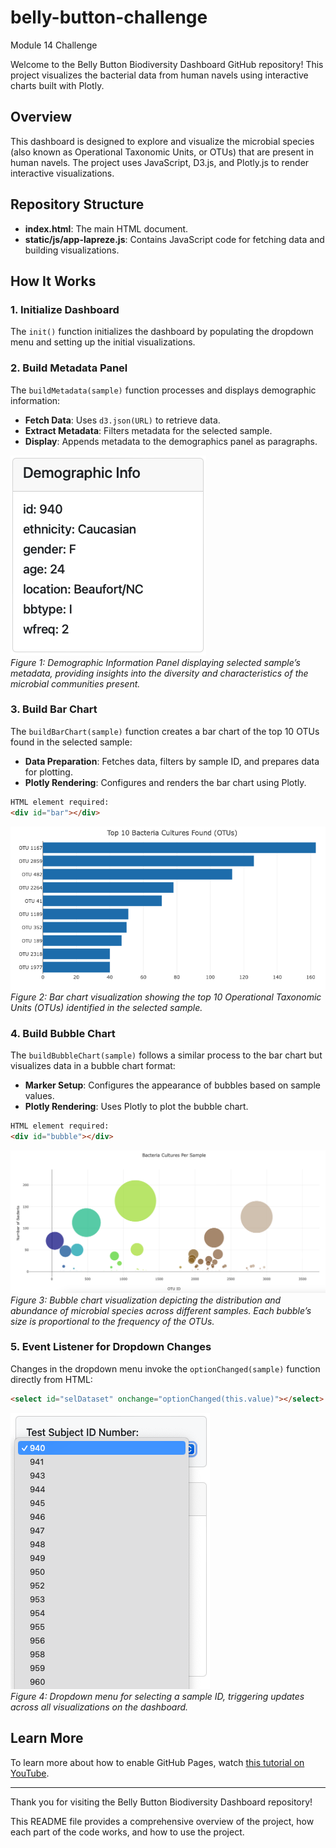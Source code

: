 # belly-button-challenge
Module 14 Challenge

Welcome to the Belly Button Biodiversity Dashboard GitHub repository! This project visualizes the bacterial data from human navels using interactive charts built with Plotly.

## Overview

This dashboard is designed to explore and visualize the microbial species (also known as Operational Taxonomic Units, or OTUs) that are present in human navels. The project uses JavaScript, D3.js, and Plotly.js to render interactive visualizations.

## Repository Structure

- **index.html**: The main HTML document.
- **static/js/app-lapreze.js**: Contains JavaScript code for fetching data and building visualizations.

## How It Works

### 1. Initialize Dashboard

The `init()` function initializes the dashboard by populating the dropdown menu and setting up the initial visualizations.

### 2. Build Metadata Panel

The `buildMetadata(sample)` function processes and displays demographic information:

- **Fetch Data**: Uses `d3.json(URL)` to retrieve data.
- **Extract Metadata**: Filters metadata for the selected sample.
- **Display**: Appends metadata to the demographics panel as paragraphs.

![Demographic Information](images/demo_info.png)<br>
*Figure 1: Demographic Information Panel displaying selected sample’s metadata, providing insights into the diversity and characteristics of the microbial communities present.*

### 3. Build Bar Chart

The `buildBarChart(sample)` function creates a bar chart of the top 10 OTUs found in the selected sample:

- **Data Preparation**: Fetches data, filters by sample ID, and prepares data for plotting.
- **Plotly Rendering**: Configures and renders the bar chart using Plotly.
```html
HTML element required:
<div id="bar"></div>
```

![Bar Chart](images/bar_chart.png)<br>
*Figure 2: Bar chart visualization showing the top 10 Operational Taxonomic Units (OTUs) identified in the selected sample.*

### 4. Build Bubble Chart

The `buildBubbleChart(sample)` follows a similar process to the bar chart but visualizes data in a bubble chart format:

- **Marker Setup**: Configures the appearance of bubbles based on sample values.
- **Plotly Rendering**: Uses Plotly to plot the bubble chart.
```html
HTML element required:
<div id="bubble"></div>
```

![Bubble Chart](images/bubble_chart.png)<br>
*Figure 3: Bubble chart visualization depicting the distribution and abundance of microbial species across different samples. Each bubble’s size is proportional to the frequency of the OTUs.*

### 5. Event Listener for Dropdown Changes

Changes in the dropdown menu invoke the `optionChanged(sample)` function directly from HTML:
```html
<select id="selDataset" onchange="optionChanged(this.value)"></select>
```

![Dropdown Menu](images/dropdown_menu.png)<br>
*Figure 4: Dropdown menu for selecting a sample ID, triggering updates across all visualizations on the dashboard.*

## Learn More

To learn more about how to enable GitHub Pages, watch [this tutorial on YouTube](https://www.youtube.com/watch?v=DqjPr7auwdY).

---

Thank you for visiting the Belly Button Biodiversity Dashboard repository!

This README file provides a comprehensive overview of the project, how each part of the code works, and how to use the project.